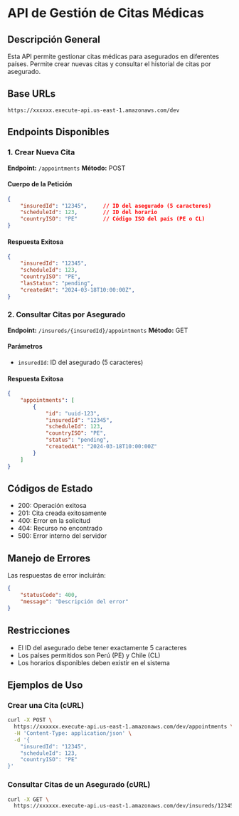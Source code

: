 # API de Gestión de Citas Médicas

## Descripción General
Esta API permite gestionar citas médicas para asegurados en diferentes países. Permite crear nuevas citas y consultar el historial de citas por asegurado.

## Base URLs
```
https://xxxxxx.execute-api.us-east-1.amazonaws.com/dev
```

## Endpoints Disponibles

### 1. Crear Nueva Cita
**Endpoint:** `/appointments`
**Método:** POST

#### Cuerpo de la Petición
```json
{
    "insuredId": "12345",     // ID del asegurado (5 caracteres)
    "scheduleId": 123,        // ID del horario
    "countryISO": "PE"        // Código ISO del país (PE o CL)
}
```

#### Respuesta Exitosa
```json
{
    "insuredId": "12345",
    "scheduleId": 123,
    "countryISO": "PE",
    "lasStatus": "pending",
    "createdAt": "2024-03-18T10:00:00Z",
}
```

### 2. Consultar Citas por Asegurado
**Endpoint:** `/insureds/{insuredId}/appointments`
**Método:** GET

#### Parámetros
- `insuredId`: ID del asegurado (5 caracteres)

#### Respuesta Exitosa
```json
{
    "appointments": [
        {
            "id": "uuid-123",
            "insuredId": "12345",
            "scheduleId": 123,
            "countryISO": "PE",
            "status": "pending",
            "createdAt": "2024-03-18T10:00:00Z"
        }
    ]
}
```

## Códigos de Estado

- 200: Operación exitosa
- 201: Cita creada exitosamente
- 400: Error en la solicitud
- 404: Recurso no encontrado
- 500: Error interno del servidor

## Manejo de Errores
Las respuestas de error incluirán:
```json
{
    "statusCode": 400,
    "message": "Descripción del error"
}
```

## Restricciones
- El ID del asegurado debe tener exactamente 5 caracteres
- Los países permitidos son Perú (PE) y Chile (CL)
- Los horarios disponibles deben existir en el sistema

## Ejemplos de Uso

### Crear una Cita (cURL)
```bash
curl -X POST \
  https://xxxxxx.execute-api.us-east-1.amazonaws.com/dev/appointments \
  -H 'Content-Type: application/json' \
  -d '{
    "insuredId": "12345",
    "scheduleId": 123,
    "countryISO": "PE"
}'
```

### Consultar Citas de un Asegurado (cURL)
```bash
curl -X GET \
  https://xxxxxx.execute-api.us-east-1.amazonaws.com/dev/insureds/12345/appointments
```
